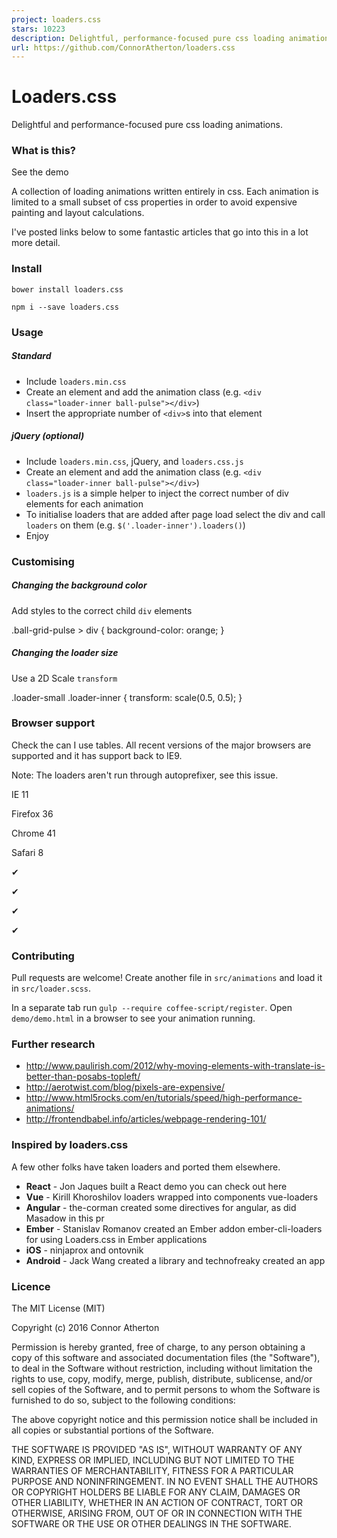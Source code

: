```yaml
---
project: loaders.css
stars: 10223
description: Delightful, performance-focused pure css loading animations.
url: https://github.com/ConnorAtherton/loaders.css
---
```


Loaders.css
===========

Delightful and performance-focused pure css loading animations.

### What is this?

See the demo

A collection of loading animations written entirely in css. Each animation is limited to a small subset of css properties in order to avoid expensive painting and layout calculations.

I've posted links below to some fantastic articles that go into this in a lot more detail.

### Install

```
bower install loaders.css
```

```
npm i --save loaders.css
```

### Usage

##### Standard

-   Include `loaders.min.css`
-   Create an element and add the animation class (e.g. `<div class="loader-inner ball-pulse"></div>`)
-   Insert the appropriate number of `<div>`s into that element

##### jQuery (optional)

-   Include `loaders.min.css`, jQuery, and `loaders.css.js`
-   Create an element and add the animation class (e.g. `<div class="loader-inner ball-pulse"></div>`)
-   `loaders.js` is a simple helper to inject the correct number of div elements for each animation
-   To initialise loaders that are added after page load select the div and call `loaders` on them (e.g. `$('.loader-inner').loaders()`)
-   Enjoy

### Customising

##### Changing the background color

Add styles to the correct child `div` elements

.ball-grid-pulse \> div {
  background-color: orange;
}

##### Changing the loader size

Use a 2D Scale `transform`

.loader-small .loader-inner {
  transform: scale(0.5, 0.5);
}

### Browser support

Check the can I use tables. All recent versions of the major browsers are supported and it has support back to IE9.

Note: The loaders aren't run through autoprefixer, see this issue.

IE 11

Firefox 36

Chrome 41

Safari 8

✔

✔

✔

✔

### Contributing

Pull requests are welcome! Create another file in `src/animations` and load it in `src/loader.scss`.

In a separate tab run `gulp --require coffee-script/register`. Open `demo/demo.html` in a browser to see your animation running.

### Further research

-   http://www.paulirish.com/2012/why-moving-elements-with-translate-is-better-than-posabs-topleft/
-   http://aerotwist.com/blog/pixels-are-expensive/
-   http://www.html5rocks.com/en/tutorials/speed/high-performance-animations/
-   http://frontendbabel.info/articles/webpage-rendering-101/

### Inspired by loaders.css

A few other folks have taken loaders and ported them elsewhere.

-   **React** - Jon Jaques built a React demo you can check out here
-   **Vue** - Kirill Khoroshilov loaders wrapped into components vue-loaders
-   **Angular** - the-corman created some directives for angular, as did Masadow in this pr
-   **Ember** - Stanislav Romanov created an Ember addon ember-cli-loaders for using Loaders.css in Ember applications
-   **iOS** - ninjaprox and ontovnik
-   **Android** - Jack Wang created a library and technofreaky created an app

### Licence

The MIT License (MIT)

Copyright (c) 2016 Connor Atherton

Permission is hereby granted, free of charge, to any person obtaining a copy of this software and associated documentation files (the "Software"), to deal in the Software without restriction, including without limitation the rights to use, copy, modify, merge, publish, distribute, sublicense, and/or sell copies of the Software, and to permit persons to whom the Software is furnished to do so, subject to the following conditions:

The above copyright notice and this permission notice shall be included in all copies or substantial portions of the Software.

THE SOFTWARE IS PROVIDED "AS IS", WITHOUT WARRANTY OF ANY KIND, EXPRESS OR IMPLIED, INCLUDING BUT NOT LIMITED TO THE WARRANTIES OF MERCHANTABILITY, FITNESS FOR A PARTICULAR PURPOSE AND NONINFRINGEMENT. IN NO EVENT SHALL THE AUTHORS OR COPYRIGHT HOLDERS BE LIABLE FOR ANY CLAIM, DAMAGES OR OTHER LIABILITY, WHETHER IN AN ACTION OF CONTRACT, TORT OR OTHERWISE, ARISING FROM, OUT OF OR IN CONNECTION WITH THE SOFTWARE OR THE USE OR OTHER DEALINGS IN THE SOFTWARE.
